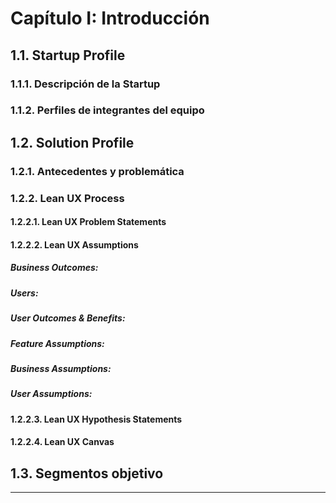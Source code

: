 # Capítulo I: Introducción

## 1.1. Startup Profile

### 1.1.1. Descripción de la Startup

<!-- Contenido de la descripción de la startup -->

### 1.1.2. Perfiles de integrantes del equipo

<!-- Contenido de los perfiles de integrantes del equipo -->

## 1.2. Solution Profile

### 1.2.1. Antecedentes y problemática

<!-- Contenido de antecedentes y problemática -->

### 1.2.2. Lean UX Process

#### 1.2.2.1. Lean UX Problem Statements

<!-- Contenido de Lean UX Problem Statements -->

#### 1.2.2.2. Lean UX Assumptions

##### **Business Outcomes:**

<!-- Contenido de Business Outcomes -->

##### **Users:**

<!-- Contenido de Users -->

##### **User Outcomes & Benefits:**

<!-- Contenido de User Outcomes & Benefits -->

##### **Feature Assumptions:**

<!-- Contenido de Feature Assumptions -->

##### **Business Assumptions:**

<!-- Contenido de Business Assumptions -->

##### **User Assumptions:**

<!-- Contenido de User Assumptions -->

#### 1.2.2.3. Lean UX Hypothesis Statements

<!-- Contenido de Lean UX Hypothesis Statements -->

#### 1.2.2.4. Lean UX Canvas

<!-- Contenido de Lean UX Canvas -->

## 1.3. Segmentos objetivo

<!-- Contenido de Segmentos objetivo -->

---